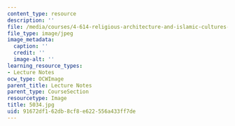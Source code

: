 ```yaml
---
content_type: resource
description: ''
file: /media/courses/4-614-religious-architecture-and-islamic-cultures-fall-2002/91672df162db8cf8e622556a433ff7de_5034.jpg
file_type: image/jpeg
image_metadata:
  caption: ''
  credit: ''
  image-alt: ''
learning_resource_types:
- Lecture Notes
ocw_type: OCWImage
parent_title: Lecture Notes
parent_type: CourseSection
resourcetype: Image
title: 5034.jpg
uid: 91672df1-62db-8cf8-e622-556a433ff7de
---
```

